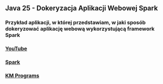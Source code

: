 ## Java 25 - Dokeryzacja Aplikacji Webowej Spark

### Przykład aplikacji, w której przedstawiam, w jaki sposób dokeryzować aplikację webową wykorzystującą framework Spark

### [YouTube](https://www.youtube.com/watch?v=ev0Megh9p40&list=PLCXqHvi_kahzG6YsoZrYQ6N4RLLkGJu7N&index=25)
### [Spark](http://sparkjava.com/)
### [KM Programs](https://km-programs.pl/)
